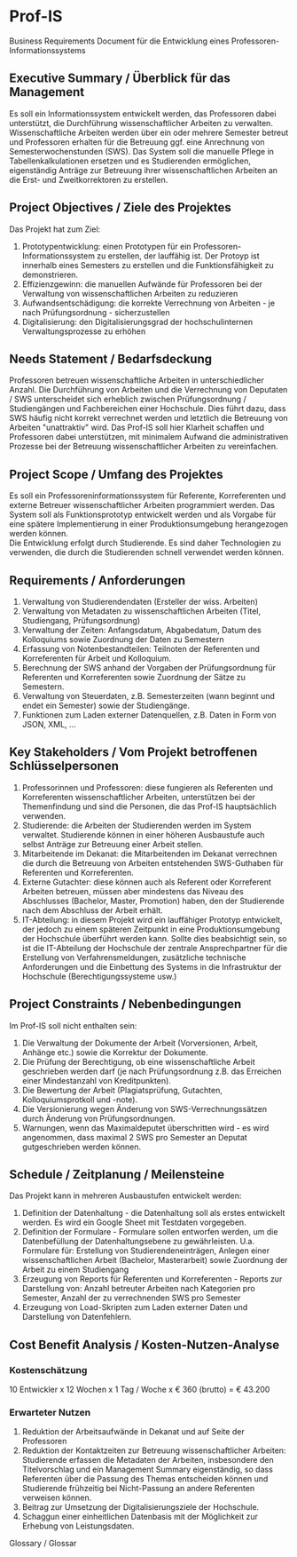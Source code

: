 # Prof-IS  

Business Requirements Document für die Entwicklung eines Professoren-Informationssystems  

## Executive Summary / Überblick für das Management  

Es soll ein Informationssystem entwickelt werden, das Professoren dabei unterstützt, die Durchführung wissenschaftlicher Arbeiten zu verwalten. Wissenschaftliche Arbeiten werden über ein oder mehrere Semester betreut und Professoren erhalten für die Betreuung ggf. eine Anrechnung von Semesterwochenstunden (SWS). Das System soll die manuelle Pflege in Tabellenkalkulationen ersetzen und es Studierenden ermöglichen, eigenständig Anträge zur Betreuung ihrer wissenschaftlichen Arbeiten an die Erst- und Zweitkorrektoren zu erstellen.  

## Project Objectives / Ziele des Projektes  

Das Projekt hat zum Ziel:

1. Prototypentwicklung: einen Prototypen für ein Professoren-Informationssystem zu erstellen, der lauffähig ist. Der Protoyp ist innerhalb eines Semesters zu erstellen und die Funktionsfähigkeit zu demonstrieren.
2. Effizienzgewinn: die manuellen Aufwände für Professoren bei der Verwaltung von wissenschaftlichen Arbeiten zu reduzieren  
3. Aufwandsentschädigung: die korrekte Verrechnung von Arbeiten - je nach Prüfungsordnung - sicherzustellen  
4. Digitalisierung: den Digitalisierungsgrad der hochschulinternen Verwaltungsprozesse zu erhöhen  

## Needs Statement / Bedarfsdeckung  

Professoren betreuen wissenschaftliche Arbeiten in unterschiedlicher Anzahl. Die Durchführung von Arbeiten und die Verrechnung von Deputaten / SWS unterscheidet sich erheblich zwischen Prüfungsordnung / Studiengängen und Fachbereichen einer Hochschule. Dies führt dazu, dass SWS häufig nicht korrekt verrechnet werden und letztlich die Betreuung von Arbeiten "unattraktiv" wird. Das Prof-IS soll hier Klarheit schaffen und Professoren dabei unterstützen, mit minimalem Aufwand die administrativen Prozesse bei der Betreuung wissenschaftlicher Arbeiten zu vereinfachen.  

## Project Scope / Umfang des Projektes  

Es soll ein Professoreninformationssystem für Referente, Korreferenten und externe Betreuer wissenschaftlicher Arbeiten programmiert werden. Das System soll als Funktionsprototyp entwickelt werden und als Vorgabe für eine spätere Implementierung in einer Produktionsumgebung herangezogen werden können.  
Die Entwicklung erfolgt durch Studierende. Es sind daher Technologien zu verwenden, die durch die Studierenden schnell verwendet werden können.  

## Requirements / Anforderungen

1. Verwaltung von Studierendendaten (Ersteller der wiss. Arbeiten)
2. Verwaltung von Metadaten zu wissenschaftlichen Arbeiten (Titel, Studiengang, Prüfungsordnung)
3. Verwaltung der Zeiten: Anfangsdatum, Abgabedatum, Datum des Kolloquiums sowie Zuordnung der Daten zu Semestern
4. Erfassung von Notenbestandteilen: Teilnoten der Referenten und Korreferenten für Arbeit und Kolloquium.
5. Berechnung der SWS anhand der Vorgaben der Prüfungsordnung für Referenten und Korreferenten sowie Zuordnung der Sätze zu Semestern.  
6. Verwaltung von Steuerdaten, z.B. Semesterzeiten (wann beginnt und endet ein Semester) sowie der Studiengänge.  
7. Funktionen zum Laden externer Datenquellen, z.B. Daten in Form von JSON, XML, ...  

## Key Stakeholders / Vom Projekt betroffenen Schlüsselpersonen  

1. Professorinnen und Professoren: diese fungieren als Referenten und Korreferenten wissenschaftlicher Arbeiten, unterstützen bei der Themenfindung und sind die Personen, die das Prof-IS hauptsächlich verwenden.  
2. Studierende: die Arbeiten der Studierenden werden im System verwaltet. Studierende können in einer höheren Ausbaustufe auch selbst Anträge zur Betreuung einer Arbeit stellen.
3. Mitarbeitende im Dekanat: die Mitarbeitenden im Dekanat verrechnen die durch die Betreuung von Arbeiten entstehenden SWS-Guthaben für Referenten und Korreferenten.  
4. Externe Gutachter: diese können auch als Referent oder Korreferent Arbeiten betreuen, müssen aber mindestens das Niveau des Abschlusses (Bachelor, Master, Promotion) haben, den der Studierende nach dem Abschluss der Arbeit erhält.  
5. IT-Abteilung: in diesem Projekt wird ein lauffähiger Prototyp entwickelt, der jedoch zu einem späteren Zeitpunkt in eine Produktionsumgebung der Hochschule überführt werden kann. Sollte dies beabsichtigt sein, so ist die IT-Abteilung der Hochschule der zentrale Ansprechpartner für die Erstellung von Verfahrensmeldungen, zusätzliche technische Anforderungen und die Einbettung des Systems in die Infrastruktur der Hochschule (Berechtigungssysteme usw.)  

## Project Constraints / Nebenbedingungen  

Im Prof-IS soll nicht enthalten sein:  

1. Die Verwaltung der Dokumente der Arbeit (Vorversionen, Arbeit, Anhänge etc.) sowie die Korrektur der Dokumente.  
2. Die Prüfung der Berechtigung, ob eine wissenschaftliche Arbeit geschrieben werden darf (je nach Prüfungsordnung z.B. das Erreichen einer Mindestanzahl von Kreditpunkten).  
3. Die Bewertung der Arbeit (Plagiatsprüfung, Gutachten, Kolloquiumsprotkoll und -note).  
4. Die Versionierung wegen Änderung von SWS-Verrechnungssätzen durch Änderung von Prüfungsordnungen.  
5. Warnungen, wenn das Maximaldeputet überschritten wird - es wird angenommen, dass maximal 2 SWS pro Semester an Deputat gutgeschrieben werden können.

## Schedule / Zeitplanung / Meilensteine  

Das Projekt kann in mehreren Ausbaustufen entwickelt werden:

1. Definition der Datenhaltung - die Datenhaltung soll als erstes entwickelt werden. Es wird ein Google Sheet mit Testdaten vorgegeben.  
2. Definition der Formulare - Formulare sollen entworfen werden, um die Datenbefüllung der Datenhaltungsebene zu gewährleisten. U.a. Formulare für: Erstellung von Studierendeneinträgen, Anlegen einer wissenschaftlichen Arbeit (Bachelor, Masterarbeit) sowie Zuordnung der Arbeit zu einem Studiengang
3. Erzeugung von Reports für Referenten und Korreferenten - Reports zur Darstellung von: Anzahl betreuter Arbeiten nach Kategorien pro Semester, Anzahl der zu verrechnenden SWS pro Semester
4. Erzeugung von Load-Skripten zum Laden externer Daten und Darstellung von Datenfehlern.

## Cost Benefit Analysis / Kosten-Nutzen-Analyse  

### Kostenschätzung  

10 Entwickler x 12 Wochen x 1 Tag / Woche x € 360 (brutto) = € 43.200

### Erwarteter Nutzen  

1. Reduktion der Arbeitsaufwände in Dekanat und auf Seite der Professoren  
2. Reduktion der Kontaktzeiten zur Betreuung wissenschaftlicher Arbeiten: Studierende erfassen die Metadaten der Arbeiten, insbesondere den Titelvorschlag und ein Management Summary eigenständig, so dass Referenten über die Passung des Themas entscheiden können und Studierende frühzeitig bei Nicht-Passung an andere Referenten verweisen können.  
3. Beitrag zur Umsetzung der Digitalisierungsziele der Hochschule.  
4. Schaggun einer einheitlichen Datenbasis mit der Möglichkeit zur Erhebung von Leistungsdaten.  

Glossary / Glossar  
